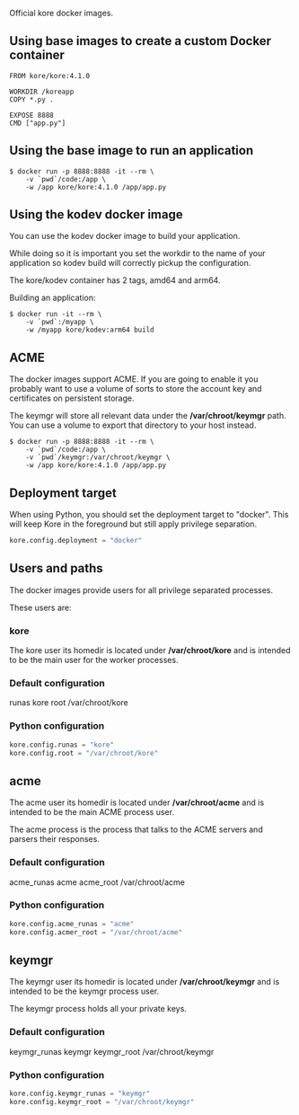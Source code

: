 Official kore docker images.

## Using base images to create a custom Docker container

```
FROM kore/kore:4.1.0

WORKDIR /koreapp
COPY *.py .

EXPOSE 8888
CMD ["app.py"]
```

## Using the base image to run an application

```
$ docker run -p 8888:8888 -it --rm \
    -v `pwd`/code:/app \
    -w /app kore/kore:4.1.0 /app/app.py
```

## Using the kodev docker image

You can use the kodev docker image to build your application.

While doing so it is important you set the workdir to the name
of your application so kodev build will correctly pickup the
configuration.

The kore/kodev container has 2 tags, amd64 and arm64.

Building an application:

```
$ docker run -it --rm \
    -v `pwd`:/myapp \
    -w /myapp kore/kodev:arm64 build
```

## ACME

The docker images support ACME. If you are going to enable it
you probably want to use a volume of sorts to store the account
key and certificates on persistent storage.

The keymgr will store all relevant data under the **/var/chroot/keymgr**
path. You can use a volume to export that directory to your host instead.

```
$ docker run -p 8888:8888 -it --rm \
    -v `pwd`/code:/app \
    -v `pwd`/keymgr:/var/chroot/keymgr \
    -w /app kore/kore:4.1.0 /app/app.py
```

## Deployment target

When using Python, you should set the deployment target to "docker".
This will keep Kore in the foreground but still apply privilege separation.

```python
kore.config.deployment = "docker"
```

## Users and paths

The docker images provide users for all privilege separated processes.

These users are:

### kore

The kore user its homedir is located under **/var/chroot/kore** and is
intended to be the main user for the worker processes.

### Default configuration

runas kore
root /var/chroot/kore

### Python configuration

```python
kore.config.runas = "kore"
kore.config.root = "/var/chroot/kore"
```

## acme

The acme user its homedir is located under **/var/chroot/acme** and
is intended to be the main ACME process user.

The acme process is the process that talks to the ACME servers and
parsers their responses.

### Default configuration

acme_runas acme
acme_root /var/chroot/acme

### Python configuration

```python
kore.config.acme_runas = "acme"
kore.config.acmer_root = "/var/chroot/acme"
```

## keymgr

The keymgr user its homedir is located under **/var/chroot/keymgr**
and is intended to be the keymgr process user.

The keymgr process holds all your private keys.

### Default configuration

keymgr_runas keymgr
keymgr_root /var/chroot/keymgr

### Python configuration

```python
kore.config.keymgr_runas = "keymgr"
kore.config.keymgr_root = "/var/chroot/keymgr"
```
